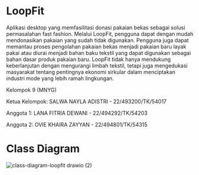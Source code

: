 # LoopFit

Aplikasi desktop yang memfasilitasi donasi pakaian bekas sebagai solusi permasalahan fast fashion. Melalui LoopFit, pengguna dapat dengan mudah mendonasikan pakaian yang sudah tidak digunakan. Pengguna juga dapat memantau proses pengolahan pakaian bekas menjadi pakaian baru layak pakai atau diurai menjadi bahan baku tekstil yang dapat digunakan sebagai bahan dasar produk pakaian baru. LoopFit tidak hanya mendukung keberlanjutan dengan mengurangi limbah tekstil, tetapi juga mengedukasi masyarakat tentang pentingnya ekonomi sirkular dalam menciptakan industri mode yang lebih ramah lingkungan.

Kelompok 9 (MNYG)

Ketua Kelompok: SALWA NAYLA ADISTRI - 22/493200/TK/54017

Anggota 1: LANA FITRIA DEWANI - 22/494292/TK/54203

Anggota 2: OVIE KHAIRA ZAYYAN - 22/494801/TK/54315

# Class Diagram

![class-diagram-loopfit drawio (2)](https://github.com/user-attachments/assets/fa764af7-ff98-474e-bf65-c5ffed636d4c)
